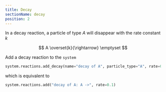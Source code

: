 ```yaml
---
title: Decay
sectionName: decay
position: 2
---
```

In a decay reaction, a particle of type $A$ will disappear with the rate constant $k$

$$ A \overset{k}{\rightarrow} \emptyset $$

Add a decay reaction to the `system`

```python
system.reactions.add_decay(name="decay of A", particle_type="A", rate=0.1)
```
which is equivalent to
```python
system.reactions.add("decay of A: A ->", rate=0.1)
```
